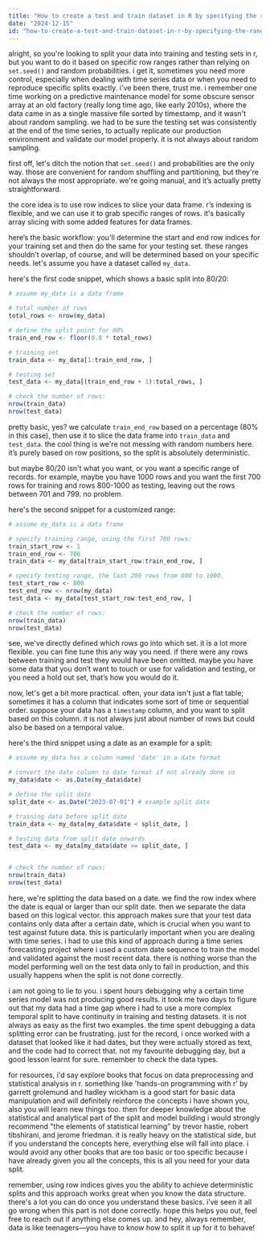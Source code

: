 ```yaml
---
title: "How to create a test and train dataset in R by specifying the range in the data set instead of using set.seed() function and probability?"
date: "2024-12-15"
id: "how-to-create-a-test-and-train-dataset-in-r-by-specifying-the-range-in-the-data-set-instead-of-using-setseed-function-and-probability"
---
```


alright, so you're looking to split your data into training and testing sets in r, but you want to do it based on specific row ranges rather than relying on `set.seed()` and random probabilities. i get it, sometimes you need more control, especially when dealing with time series data or when you need to reproduce specific splits exactly. i've been there, trust me. i remember one time working on a predictive maintenance model for some obscure sensor array at an old factory (really long time ago, like early 2010s), where the data came in as a single massive file sorted by timestamp, and it wasn't about random sampling. we had to be sure the testing set was consistently at the end of the time series, to actually replicate our production environment and validate our model properly. it is not always about random sampling.

first off, let's ditch the notion that `set.seed()` and probabilities are the only way. those are convenient for random shuffling and partitioning, but they're not always the most appropriate. we're going manual, and it’s actually pretty straightforward.

the core idea is to use row indices to slice your data frame. r’s indexing is flexible, and we can use it to grab specific ranges of rows. it's basically array slicing with some added features for data frames.

here’s the basic workflow: you'll determine the start and end row indices for your training set and then do the same for your testing set. these ranges shouldn’t overlap, of course, and will be determined based on your specific needs. let's assume you have a dataset called `my_data`.

here's the first code snippet, which shows a basic split into 80/20:

```r
# assume my_data is a data frame

# total number of rows
total_rows <- nrow(my_data)

# define the split point for 80%
train_end_row <- floor(0.8 * total_rows)

# training set
train_data <- my_data[1:train_end_row, ]

# testing set
test_data <- my_data[(train_end_row + 1):total_rows, ]

# check the number of rows:
nrow(train_data)
nrow(test_data)

```

pretty basic, yes? we calculate `train_end_row` based on a percentage (80% in this case), then use it to slice the data frame into `train_data` and `test_data`. the cool thing is we're not messing with random numbers here. it’s purely based on row positions, so the split is absolutely deterministic.

but maybe 80/20 isn't what you want, or you want a specific range of records. for example, maybe you have 1000 rows and you want the first 700 rows for training and rows 800-1000 as testing, leaving out the rows between 701 and 799. no problem.

here's the second snippet for a customized range:

```r
# assume my_data is a data frame

# specify training range, using the first 700 rows:
train_start_row <- 1
train_end_row <- 700
train_data <- my_data[train_start_row:train_end_row, ]

# specify testing range, the last 200 rows from 800 to 1000.
test_start_row <- 800
test_end_row <- nrow(my_data)
test_data <- my_data[test_start_row:test_end_row, ]

# check the number of rows:
nrow(train_data)
nrow(test_data)

```

see, we've directly defined which rows go into which set. it is a lot more flexible. you can fine tune this any way you need. if there were any rows between training and test they would have been omitted. maybe you have some data that you don’t want to touch or use for validation and testing, or you need a hold out set, that’s how you would do it.

now, let's get a bit more practical. often, your data isn't just a flat table; sometimes it has a column that indicates some sort of time or sequential order. suppose your data has a `timestamp` column, and you want to split based on this column. it is not always just about number of rows but could also be based on a temporal value.

here's the third snippet using a date as an example for a split:

```r
# assume my_data has a column named 'date' in a date format

# convert the date column to date format if not already done so
my_data$date <- as.Date(my_data$date)

# define the split date
split_date <- as.Date("2023-07-01") # example split date

# training data before split date
train_data <- my_data[my_data$date < split_date, ]

# testing data from split date onwards
test_data <- my_data[my_data$date >= split_date, ]


# check the number of rows:
nrow(train_data)
nrow(test_data)

```

here, we're splitting the data based on a date. we find the row index where the date is equal or larger than our split date. then we separate the data based on this logical vector. this approach makes sure that your test data contains only data after a certain date, which is crucial when you want to test against future data. this is particularly important when you are dealing with time series. i had to use this kind of approach during a time series forecasting project where i used a custom date sequence to train the model and validated against the most recent data. there is nothing worse than the model performing well on the test data only to fail in production, and this usually happens when the split is not done correctly.

i am not going to lie to you. i spent hours debugging why a certain time series model was not producing good results. it took me two days to figure out that my data had a time gap where i had to use a more complex temporal split to have continuity in training and testing datasets. it is not always as easy as the first two examples. the time spent debugging a data splitting error can be frustrating. just for the record, i once worked with a dataset that looked like it had dates, but they were actually stored as text, and the code had to correct that. not my favourite debugging day, but a good lesson learnt for sure. remember to check the data types.

for resources, i'd say explore books that focus on data preprocessing and statistical analysis in r. something like 'hands-on programming with r' by garrett grolemund and hadley wickham is a good start for basic data manipulation and will definitely reinforce the concepts i have shown you, also you will learn new things too. then for deeper knowledge about the statistical and analytical part of the split and model building i would strongly recommend "the elements of statistical learning" by trevor hastie, robert tibshirani, and jerome friedman. it is really heavy on the statistical side, but if you understand the concepts here, everything else will fall into place. i would avoid any other books that are too basic or too specific because i have already given you all the concepts, this is all you need for your data split.

remember, using row indices gives you the ability to achieve deterministic splits and this approach works great when you know the data structure. there's a lot you can do once you understand these basics. i've seen it all go wrong when this part is not done correctly. hope this helps you out, feel free to reach out if anything else comes up. and hey, always remember, data is like teenagers—you have to know how to split it up for it to behave!
